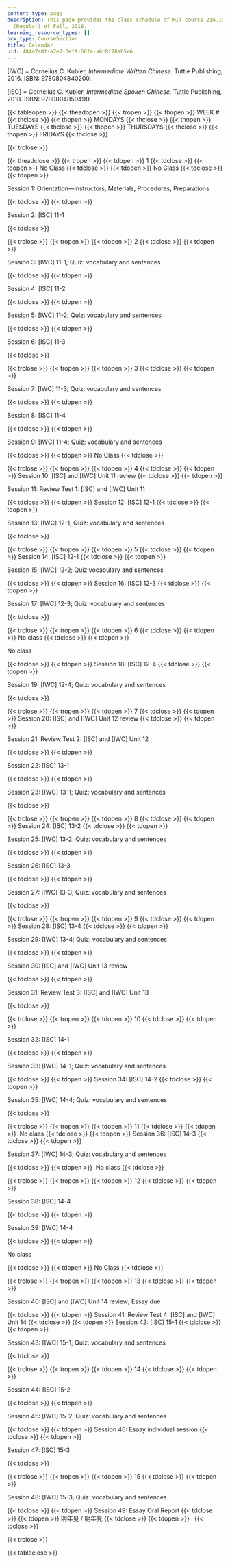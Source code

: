 ```yaml
---
content_type: page
description: This page provides the class schedule of MIT course 21G.103 Chinese III
  (Regular) of Fall, 2018.
learning_resource_types: []
ocw_type: CourseSection
title: Calendar
uid: 404a7a8f-a7e7-3eff-66fe-a6c8f28ab5e6
---
```


\[IWC\] = Cornelius C. Kubler, _Intermediate_ _Written Chinese_. Tuttle Publishing, 2016. ISBN: 9780804840200.

\[ISC\] = Cornelius C. Kubler, _Intermediate_ _Spoken Chinese_. Tuttle Publishing, 2018. ISBN: 9780804850490.

{{< tableopen >}}
{{< theadopen >}}
{{< tropen >}}
{{< thopen >}}
WEEK #
{{< thclose >}}
{{< thopen >}}
MONDAYS
{{< thclose >}}
{{< thopen >}}
TUESDAYS
{{< thclose >}}
{{< thopen >}}
THURSDAYS
{{< thclose >}}
{{< thopen >}}
FRIDAYS
{{< thclose >}}

{{< trclose >}}

{{< theadclose >}}
{{< tropen >}}
{{< tdopen >}}
1
{{< tdclose >}}
{{< tdopen >}}
No Class
{{< tdclose >}}
{{< tdopen >}}
No Class
{{< tdclose >}}
{{< tdopen >}}


Session 1: Orientation—Instructors, Materials, Procedures, Preparations


{{< tdclose >}}
{{< tdopen >}}


Session 2: \[ISC\] 11-1


{{< tdclose >}}

{{< trclose >}}
{{< tropen >}}
{{< tdopen >}}
2
{{< tdclose >}}
{{< tdopen >}}


Session 3: \[IWC\] 11-1; Quiz: vocabulary and sentences


{{< tdclose >}}
{{< tdopen >}}


Session 4: \[ISC\] 11-2


{{< tdclose >}}
{{< tdopen >}}


Session 5: \[IWC\] 11-2; Quiz: vocabulary and sentences


{{< tdclose >}}
{{< tdopen >}}


Session 6: \[ISC\] 11-3


{{< tdclose >}}

{{< trclose >}}
{{< tropen >}}
{{< tdopen >}}
3
{{< tdclose >}}
{{< tdopen >}}


Session 7: \[IWC\] 11-3; Quiz: vocabulary and sentences


{{< tdclose >}}
{{< tdopen >}}


Session 8: \[ISC\] 11-4


{{< tdclose >}}
{{< tdopen >}}


Session 9: \[IWC\] 11-4; Quiz: vocabulary and sentences


{{< tdclose >}}
{{< tdopen >}}
No Class
{{< tdclose >}}

{{< trclose >}}
{{< tropen >}}
{{< tdopen >}}
4
{{< tdclose >}}
{{< tdopen >}}
Session 10: \[ISC\] and \[IWC\] Unit 11 review
{{< tdclose >}}
{{< tdopen >}}


Session 11: Review Test 1: \[ISC\] and \[IWC\] Unit 11


{{< tdclose >}}
{{< tdopen >}}
Session 12: \[ISC\] 12-1
{{< tdclose >}}
{{< tdopen >}}


Session 13: \[IWC\] 12-1; Quiz: vocabulary and sentences


{{< tdclose >}}

{{< trclose >}}
{{< tropen >}}
{{< tdopen >}}
5
{{< tdclose >}}
{{< tdopen >}}
Session 14: \[ISC\] 12-1
{{< tdclose >}}
{{< tdopen >}}


Session 15: \[IWC\] 12-2; Quiz:vocabulary and sentences


{{< tdclose >}}
{{< tdopen >}}
Session 16: \[ISC\] 12-3
{{< tdclose >}}
{{< tdopen >}}


Session 17: \[IWC\] 12-3; Quiz: vocabulary and sentences


{{< tdclose >}}

{{< trclose >}}
{{< tropen >}}
{{< tdopen >}}
6
{{< tdclose >}}
{{< tdopen >}}
No class
{{< tdclose >}}
{{< tdopen >}}


No class


{{< tdclose >}}
{{< tdopen >}}
Session 18: \[ISC\] 12-4
{{< tdclose >}}
{{< tdopen >}}


Session 19: \[IWC\] 12-4; Quiz: vocabulary and sentences


{{< tdclose >}}

{{< trclose >}}
{{< tropen >}}
{{< tdopen >}}
7
{{< tdclose >}}
{{< tdopen >}}
Session 20: \[ISC\] and \[IWC\] Unit 12 review
{{< tdclose >}}
{{< tdopen >}}


Session 21: Review Test 2: \[ISC\] and \[IWC\] Unit 12


{{< tdclose >}}
{{< tdopen >}}


Session 22: \[ISC\] 13-1


{{< tdclose >}}
{{< tdopen >}}


Session 23: \[IWC\] 13-1; Quiz: vocabulary and sentences


{{< tdclose >}}

{{< trclose >}}
{{< tropen >}}
{{< tdopen >}}
8
{{< tdclose >}}
{{< tdopen >}}
Session 24: \[ISC\] 13-2
{{< tdclose >}}
{{< tdopen >}}


Session 25: \[IWC\] 13-2; Quiz: vocabulary and sentences


{{< tdclose >}}
{{< tdopen >}}


Session 26: \[ISC\] 13-3


{{< tdclose >}}
{{< tdopen >}}


Session 27: \[IWC\] 13-3; Quiz: vocabulary and sentences


{{< tdclose >}}

{{< trclose >}}
{{< tropen >}}
{{< tdopen >}}
9
{{< tdclose >}}
{{< tdopen >}}
Session 28: \[ISC\] 13-4
{{< tdclose >}}
{{< tdopen >}}


Session 29: \[IWC\] 13-4; Quiz: vocabulary and sentences


{{< tdclose >}}
{{< tdopen >}}


Session 30: \[ISC\] and \[IWC\] Unit 13 review


{{< tdclose >}}
{{< tdopen >}}


Session 31: Review Test 3: \[ISC\] and \[IWC\] Unit 13


{{< tdclose >}}

{{< trclose >}}
{{< tropen >}}
{{< tdopen >}}
10
{{< tdclose >}}
{{< tdopen >}}


Session 32: \[ISC\] 14-1 


{{< tdclose >}}
{{< tdopen >}}


Session 33: \[IWC\] 14-1; Quiz: vocabulary and sentences 


{{< tdclose >}}
{{< tdopen >}}
Session 34: \[ISC\] 14-2
{{< tdclose >}}
{{< tdopen >}}


Session 35: \[IWC\] 14-4; Quiz: vocabulary and sentences


{{< tdclose >}}

{{< trclose >}}
{{< tropen >}}
{{< tdopen >}}
11
{{< tdclose >}}
{{< tdopen >}}
 No class
{{< tdclose >}}
{{< tdopen >}}
Session 36: \[ISC\] 14-3
{{< tdclose >}}
{{< tdopen >}}


Session 37: \[IWC\] 14-3; Quiz: vocabulary and sentences


{{< tdclose >}}
{{< tdopen >}}
 No class
{{< tdclose >}}

{{< trclose >}}
{{< tropen >}}
{{< tdopen >}}
12
{{< tdclose >}}
{{< tdopen >}}


Session 38: \[ISC\] 14-4


{{< tdclose >}}
{{< tdopen >}}


Session 39: \[IWC\] 14-4


{{< tdclose >}}
{{< tdopen >}}


No class


{{< tdclose >}}
{{< tdopen >}}
No Class
{{< tdclose >}}

{{< trclose >}}
{{< tropen >}}
{{< tdopen >}}
13
{{< tdclose >}}
{{< tdopen >}}


Session 40: \[ISC\] and \[IWC\] Unit 14 review; Essay due


{{< tdclose >}}
{{< tdopen >}}
Session 41: Review Test 4: \[ISC\] and \[IWC\] Unit 14
{{< tdclose >}}
{{< tdopen >}}
Session 42: \[ISC\] 15-1
{{< tdclose >}}
{{< tdopen >}}


Session 43: \[IWC\] 15-1; Quiz: vocabulary and sentences


{{< tdclose >}}

{{< trclose >}}
{{< tropen >}}
{{< tdopen >}}
14
{{< tdclose >}}
{{< tdopen >}}


Session 44: \[ISC\] 15-2


{{< tdclose >}}
{{< tdopen >}}


Session 45: \[IWC\] 15-2; Quiz: vocabulary and sentences


{{< tdclose >}}
{{< tdopen >}}
Session 46: Esaay individual session
{{< tdclose >}}
{{< tdopen >}}


Session 47: \[ISC\] 15-3


{{< tdclose >}}

{{< trclose >}}
{{< tropen >}}
{{< tdopen >}}
15
{{< tdclose >}}
{{< tdopen >}}


Session 48: \[IWC\] 15-3; Quiz: vocabulary and sentences


{{< tdclose >}}
{{< tdopen >}}
Session 49: Essay Oral Report
{{< tdclose >}}
{{< tdopen >}}
明年见 / 明年見
{{< tdclose >}}
{{< tdopen >}}
 
{{< tdclose >}}

{{< trclose >}}

{{< tableclose >}}